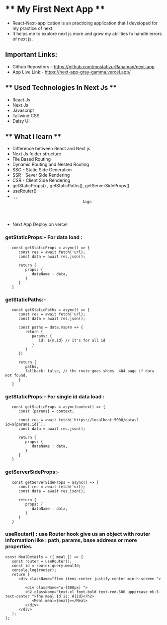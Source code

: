 # ** My First Next App **

-  React-Next-application is an practicing application that I developed for my
   practice of next.
-  It helps me to explore next js more and grow my abilities to handle errors of
   next js.

## Important Links: 
- Github Repository:- https://github.com/mostafizurRahaman/next-app
- App Live Link:- https://next-app-gray-gamma.vercel.app/

## ** Used Technologies In Next Js **

-  React Js
-  Next Js
-  Javascript
-  Tailwind CSS
-  Daisy UI

## ** What I learn **

-  Difference between React and Next js
-  Next Js folder structure
-  File Based Routing
-  Dynamic Routing and Nested Routing
-  SSG - Static Side Generation
-  SSR - Sever Side Rendering
-  CSR - Client Side Rendering
-  getStaticProps() , getStaticPaths(), getServerSideProps()
-  useRouter()
-  <Image> , <Link>, <Header> tags
- Next App Deploy on vercel 

### getStaticProps:- For data load :

```
   const getStaticProps = async() => {
      const res = await fetch('url);
      const data = await res.json();

      return {
         props: {
            dataName : data,
         }
      }
   }

```

### getStaticPaths:-

```
   const getStaticPaths = async() => {
      const res = await fetch('url);
      const data = await res.json();

      const paths = data.map(m => {
         return {
            params: {
               id: ${m.id} // it's for all id
            }
         }
      })

      return {
         paths,
         fallback: false, // the route goes shoes  404 page if data not found.
      }
   }

```

### getStaticProps:- For single id data load :

```
   const getStaticProps = async(context) => {
      const {params} = context;

      const res = await fetch(`https://localhost:5000/datas?id=${params.id}`);
      const data = await res.json();

      return {
         props: {
            dataName : data,
         }
      }
   }

```

### getServerSideProps:-

```
   const getServerSideProps = async() => {
      const res = await fetch('url);
      const data = await res.json();

      return {
         props: {
            dataName : data,
         }
      }
   }

```

### useRouter() : use Router hook give us an object with router information like : path, params, base address or more properties.

```
const MealDetails = ({ meal }) => {
   const router = useRouter();
   const id = router.query.mealId;
   console.log(router);
   return (
      <div className="flex items-center justify-center min-h-screen ">

         <div className="w-[500px] ">
         <h2 className="text-xl font-bold text-red-500 uppercase mb-5 text-center ">The meal Id is: #{id}</h2>
            <Meal meal={meal}></Meal>
         </div>
      </div>
   );
};

```
